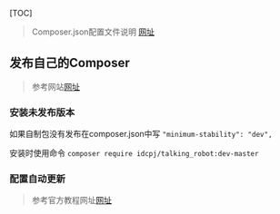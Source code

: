 [TOC]


>Composer.json配置文件说明 [网址](http://blog.csdn.net/hel12he/article/details/46503875)



## 发布自己的Composer
>参考网站[网址](https://www.greatcl.com/2016/09/02/create-your-first-composer-package/)

### 安装未发布版本
如果自制包没有发布在composer.json中写
`"minimum-stability": "dev",`

安装时使用命令
`composer require idcpj/talking_robot:dev-master`

### 配置自动更新

>参考官方教程网址[网址](http://blog.csdn.net/xionggang1024/article/details/77162007)